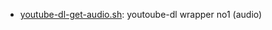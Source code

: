 * [youtube-dl-get-audio.sh](https://gist.github.com/c0381ef6ec33a55f81c2#file-youtube-dl-get-audio-sh): youtoube-dl wrapper no1 (audio)
